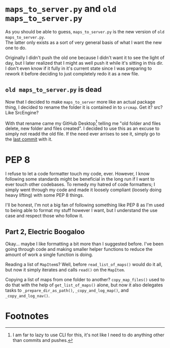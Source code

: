 # `maps_to_server.py` and `old maps_to_server.py`
As you should be able to guess, `maps_to_server.py` is the new version of `old maps_to_server.py`.
<br>
The latter only exists as a sort of very general basis of what I want the new one to do.

Originally I didn't push the old one because I didn't want it to see the light of day, but I later realized that I might as well push it while it's sitting in this dir. I don't even know if it fully in it's current state since I was preparing to rework it before deciding to just completely redo it as a new file.

## `old maps_to_server.py` is dead
Now that I decided to make `maps_to_server` more like an actual package thing, I decided to rename the folder it is contained in to `srcmap`. Get it? src? Like SrcEngine?

With that rename came my GitHub Desktop[^1] telling me "old folder and files delete, new folder and files created". I decided to use this as an excuse to simply not readd the old file. If the need ever arrises to see it, simply go to the [last commit](https://github.com/STupidLord/Python-Shenanigans/tree/951d921180ab6ba25b5833022db0adeb8a74ce5d) with it.

# PEP 8
I refuse to let a code formatter touch my code, ever. However, I know following some standards might be beneficial in the long run if I want to ever touch other codebases. To remedy my hatred of code formatters; I simply went through my code and made it loosely compliant (loosely doing heavy lifting) with some PEP 8 things.

I'll be honest, I'm not a big fan of following something like PEP 8 as I'm used to being able to format my stuff however I want, but I understand the use case and respect those who follow it.

## Part 2, Electric Boogaloo
Okay... maybe I like formatting a bit more than I suggested before. I've been going through code and making smaller helper functions to reduce the amount of work a single function is doing.

Reading a list of `MapItem`s? Well, before `read_list_of_maps()` would do it all, but now it simply iterates and calls `read()` on the `MapItem`.

Copying a list of maps from one folder to another? `copy_map_files()` used to do that with the help of `get_list_of_maps()` alone, but now it also delegates tasks to `_prepare_dir_as_path()`, `_copy_and_log_map()`, and `_copy_and_log_nav()`.

# Footnotes
[^1]: I am far to lazy to use CLI for this, it's not like I need to do anything other than commits and pushes.